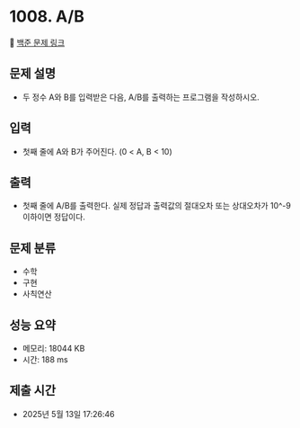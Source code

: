 # 1008. A/B
🔗 [백준 문제 링크](https://www.acmicpc.net/problem/1008)

## 문제 설명
- 두 정수 A와 B를 입력받은 다음, A/B를 출력하는 프로그램을 작성하시오.
## 입력
- 첫째 줄에 A와 B가 주어진다. (0 < A, B < 10)
## 출력
- 첫째 줄에 A/B를 출력한다. 실제 정답과 출력값의 절대오차 또는 상대오차가 10^-9 이하이면 정답이다.
## 문제 분류
- 수학
- 구현
- 사칙연산
## 성능 요약
- 메모리: 18044 KB
- 시간: 188 ms
## 제출 시간
- 2025년 5월 13일 17:26:46